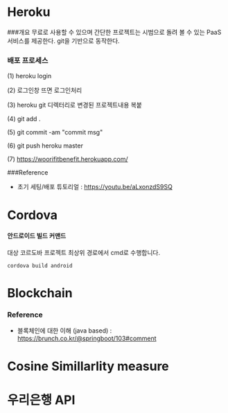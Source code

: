 # Heroku

###개요
무료로 사용할 수 있으며 간단한 프로젝트는 시범으로 돌려 볼 수 있는 PaaS 서비스를 제공한다.
git을 기반으로 동작한다.

### 배포 프로세스

 (1) heroku login
 
 (2) 로그인창 뜨면 로그인처리
 
 (3) heroku git 디렉터리로 변경된 프로젝트내용 복붙
 
 (4) git add .

 (5) git commit -am "commit msg"
 
 (6) git push heroku master
 
 (7) https://woorifitbenefit.herokuapp.com/

###Reference
 - 초기 세팅/배포 튜토리얼 : https://youtu.be/aLxonzdS9SQ



# Cordova
#### 안드로이드 빌드 커맨드
대상 코르도바 프로젝트 최상위 경로에서 cmd로 수행합니다.

`
cordova build android
`



# Blockchain

### Reference
 - 블록체인에 대한 이해 (java based) : https://brunch.co.kr/@springboot/103#comment



# Cosine Simillarlity measure



# 우리은행 API


